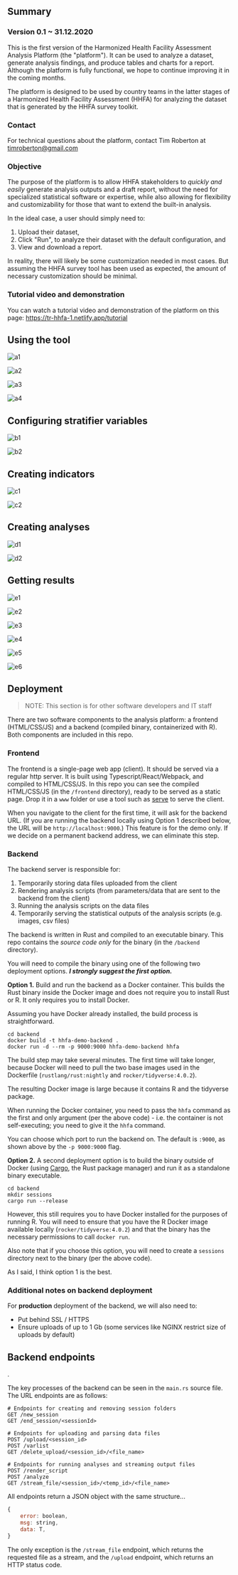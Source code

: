 
## Summary

### Version 0.1 ~ 31.12.2020

This is the first version of the Harmonized Health Facility Assessment Analysis Platform (the "platform"). It can be used to analyze a dataset, generate analysis findings, and produce tables and charts for a report. Although the platform is fully functional, we hope to continue improving it in the coming months.

The platform is designed to be used by country teams in the latter stages of a Harmonized Health Facility Assessment (HHFA) for analyzing the dataset that is generated by the HHFA survey toolkit.

### Contact

For technical questions about the platform, contact Tim Roberton at <timroberton@gmail.com>

### Objective

The purpose of the platform is to allow HHFA stakeholders to *quickly and easily* generate analysis outputs and a draft report, without the need for specialized statistical software or expertise, while also allowing for flexibility and customizability for those that want to extend the built-in analysis.

In the ideal case, a user should simply need to:

1. Upload their dataset,
2. Click "Run", to analyze their dataset with the default configuration, and
3. View and download a report.

In reality, there will likely be some customization needed in most cases. But assuming the HHFA survey tool has been used as expected, the amount of necessary customization should be minimal.

### Tutorial video and demonstration

You can watch a tutorial video and demonstration of the platform on this page: <https://tr-hhfa-1.netlify.app/tutorial>

## Using the tool

![a1](/images/a1.png)

![a2](/images/a2.png)

![a3](/images/a3.png)

![a4](/images/a4.png)

## Configuring stratifier variables

![b1](/images/b1.png)

![b2](/images/b2.png)

## Creating indicators

![c1](/images/c1.png)

![c2](/images/c2.png)

## Creating analyses

![d1](/images/d1.png)

![d2](/images/d2.png)

## Getting results

![e1](/images/e1.png)

![e2](/images/e2.png)

![e3](/images/e3.png)

![e4](/images/e4.png)

![e5](/images/e5.png)

![e6](/images/e6.png)

## Deployment

> NOTE: This section is for other software developers and IT staff

There are two software components to the analysis platform: a frontend (HTML/CSS/JS) and a backend (compiled binary, containerized with R). Both components are included in this repo.

### Frontend

The frontend is a single-page web app (client). It should be served via a regular http server. It is built using Typescript/React/Webpack, and compiled to HTML/CSS/JS. In this repo you can see the compiled HTML/CSS/JS (in the `/frontend` directory), ready to be served as a static page. Drop it in a `www` folder or use a tool such as [serve](https://www.npmjs.com/package/serve) to serve the client.

When you navigate to the client for the first time, it will ask for the backend URL. (If you are running the backend locally using Option 1 described below, the URL will be `http://localhost:9000`.) This feature is for the demo only. If we decide on a permanent backend address, we can eliminate this step.

### Backend

The backend server is responsible for:

1. Temporarily storing data files uploaded from the client
2. Rendering analysis scripts (from parameters/data that are sent to the backend from the client)
3. Running the analysis scripts on the data files
4. Temporarily serving the statistical outputs of the analysis scripts (e.g. images, csv files)

The backend is written in Rust and compiled to an executable binary. This repo contains the *source code only* for the binary (in the `/backend` directory).

You will need to compile the binary using one of the following two deployment options. **_I strongly suggest the first option._**

**Option 1.** Build and run the backend as a Docker container. This builds the Rust binary inside the Docker image and does not require you to install Rust or R. It only requires you to install Docker.

Assuming you have Docker already installed, the build process is straightforward.

```
cd backend
docker build -t hhfa-demo-backend .
docker run -d --rm -p 9000:9000 hhfa-demo-backend hhfa
```

The build step may take several minutes. The first time will take longer, because Docker will need to pull the two base images used in the Dockerfile (`rustlang/rust:nightly` and `rocker/tidyverse:4.0.2`).

The resulting Docker image is large because it contains R and the tidyverse package.

When running the Docker container, you need to pass the `hhfa` command as the first and only argument (per the above code) - i.e. the container is not self-executing; you need to give it the `hhfa` command.

You can choose which port to run the backend on. The default is `:9000`, as shown above by the `-p 9000:9000` flag.

**Option 2.** A second deployment option is to build the binary outside of Docker (using [Cargo](https://doc.rust-lang.org/cargo/index.html), the Rust package manager) and run it as a standalone binary executable.

```
cd backend
mkdir sessions
cargo run --release
```

However, this still requires you to have Docker installed for the purposes of running R. You will need to ensure that you have the R Docker image available locally (`rocker/tidyverse:4.0.2`) and that the binary has the necessary permissions to call `docker run`.

Also note that if you choose this option, you will need to create a `sessions` directory next to the binary (per the above code).

As I said, I think option 1 is the best.

### Additional notes on backend deployment

For **production** deployment of the backend, we will also need to:

- Put behind SSL / HTTPS
- Ensure uploads of up to 1 Gb (some services like NGINX restrict size of uploads by default)

## Backend endpoints

<div class="breaker">.</div>

The key processes of the backend can be seen in the `main.rs` source file. The URL endpoints are as follows:

```shell
# Endpoints for creating and removing session folders
GET /new_session
GET /end_session/<sessionId>

# Endpoints for uploading and parsing data files
POST /upload/<session_id>
POST /varlist
GET /delete_upload/<session_id>/<file_name>

# Endpoints for running analyses and streaming output files
POST /render_script
POST /analyze
GET /stream_file/<session_id>/<temp_id>/<file_name>
```

All endpoints return a JSON object with the same structure...

```javascript
{
    error: boolean,
    msg: string,
    data: T,
}
```

The only exception is the `/stream_file` endpoint, which returns the requested file as a stream, and the `/upload` endpoint, which returns an HTTP status code.
